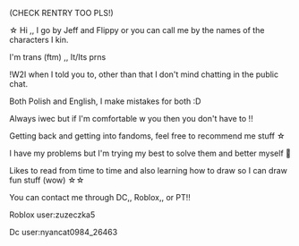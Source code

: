 (CHECK RENTRY TOO PLS!)

☆ Hi ,, I go by Jeff and Flippy or you can call me by the names of the characters I kin.


I'm trans (ftm) ,,  It/Its prns


!W2I when I told you to, other than that I don't mind chatting in the public chat.

 
Both Polish and English, I make mistakes for both :D


Always iwec but if I'm comfortable w you then you don't have to !!


Getting back and getting into fandoms, feel free to recommend me stuff ☆



I have my problems but I'm trying my best to solve them and better myself 👊


Likes to read from time to time and also learning how to draw so I can draw fun stuff (wow) ☆☆


You can contact me through DC,, Roblox,, or PT!!

Roblox user:zuzeczka5

Dc user:nyancat0984_26463






